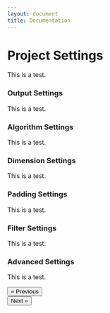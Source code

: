 ```yaml
---
layout: document
title: Documentation
---
```


# Project Settings

This is a test.

### Output Settings

This is a test.

### Algorithm Settings

This is a test.

### Dimension Settings

This is a test.

### Padding Settings

This is a test.

### Filter Settings

This is a test.

### Advanced Settings

This is a test.

<div class="row docs-nav">
<div class="col-2"></div>
<div class="col-4"><button type="button" onclick='javascript:goto(this, "02-web-app.html");' class="btn btn-primary">&laquo; Previous</button></div>
<div class="col-4"><button type="button" onclick='javascript:goto(this, "04-file-formats.html");' class="btn btn-primary">Next &raquo;</button></div>
<div class="col-2"></div>
</div>
